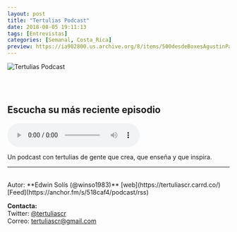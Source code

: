 ```yaml
---
layout: post
title: "Tertulias Podcast"
date: 2018-08-05 19:11:13
tags: [Entrevistas]
categories: [Semanal, Costa_Rica]
preview: https://ia902800.us.archive.org/8/items/500desdeBoxesAgustinPalmeiro/300-tertuliasgrimm_v2-EdwinSolsGarita.png
---
```


![Tertulias Podcast](https://ia902800.us.archive.org/8/items/500desdeBoxesAgustinPalmeiro/500-tertuliasgrimm_v2-EdwinSolsGarita.png)

<br/>
<br/>

## Escucha su más reciente episodio

<!--reproductor-feed=https://anchor.fm/s/518caf4/podcast/rss-->
<!--reproductor-start-->
<audio id="audio" preload="auto" controls="" src="https://anchor.fm/s/518caf4/podcast/play/1712280/https%3A%2F%2Fd3ctxlq1ktw2nl.cloudfront.net%2Fstaging%2F2018-10-12%2FEp--015---Historias-de-d-a-y-n-65661c0c4840f.m4a"></audio>
<!--reproductor-end-->

Un podcast con tertulias de gente que crea, que enseña y que inspira.  

_ _ _  

<br>
Autor: **Edwin Solís (@winso1983)**  
[web](https://tertuliascr.carrd.co/)  
[Feed](https://anchor.fm/s/518caf4/podcast/rss)  



**Contacta:**  
Twitter: [@tertuliascr](https://twitter.com/tertuliascr)  
Correo: [tertuliascr@gmail.com](mailto:tertuliascr@gmail.com)  

